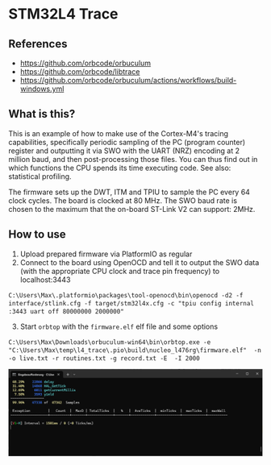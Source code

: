 # STM32L4 Trace

## References
* https://github.com/orbcode/orbuculum
* https://github.com/orbcode/libtrace
* https://github.com/orbcode/orbuculum/actions/workflows/build-windows.yml

## What is this?

This is an example of how to make use of the Cortex-M4's tracing capabilities, specifically periodic sampling of the PC (program counter) register and outputting it via SWO with the UART (NRZ) encoding at 2 million baud, and then post-processing those files. You can thus find out in which functions the CPU spends its time executing code. See also: statistical profiling.

The firmware sets up the DWT, ITM and TPIU to sample the PC every 64 clock cycles. The board is clocked at 80 MHz. The SWO baud rate is chosen to the maximum that the on-board ST-Link V2 can support: 2MHz.

## How to use

1. Upload prepared firmware via PlatformIO as regular
2. Connect to the board using OpenOCD and tell it to output the SWO data (with the appropriate CPU clock and trace pin frequency) to localhost:3443
```
C:\Users\Max\.platformio\packages\tool-openocd\bin\openocd -d2 -f interface/stlink.cfg -f target/stm32l4x.cfg -c "tpiu config internal :3443 uart off 80000000 2000000"
```
3. Start `orbtop` with the `firmware.elf` elf file and some options

```
C:\Users\Max\Downloads\orbuculum-win64\bin\orbtop.exe -e "C:\Users\Max\temp\l4_trace\.pio\build\nucleo_l476rg\firmware.elf"  -n -o live.txt -r routines.txt -g record.txt -E  -I 2000
```

![orbtop](orbtop.png)
